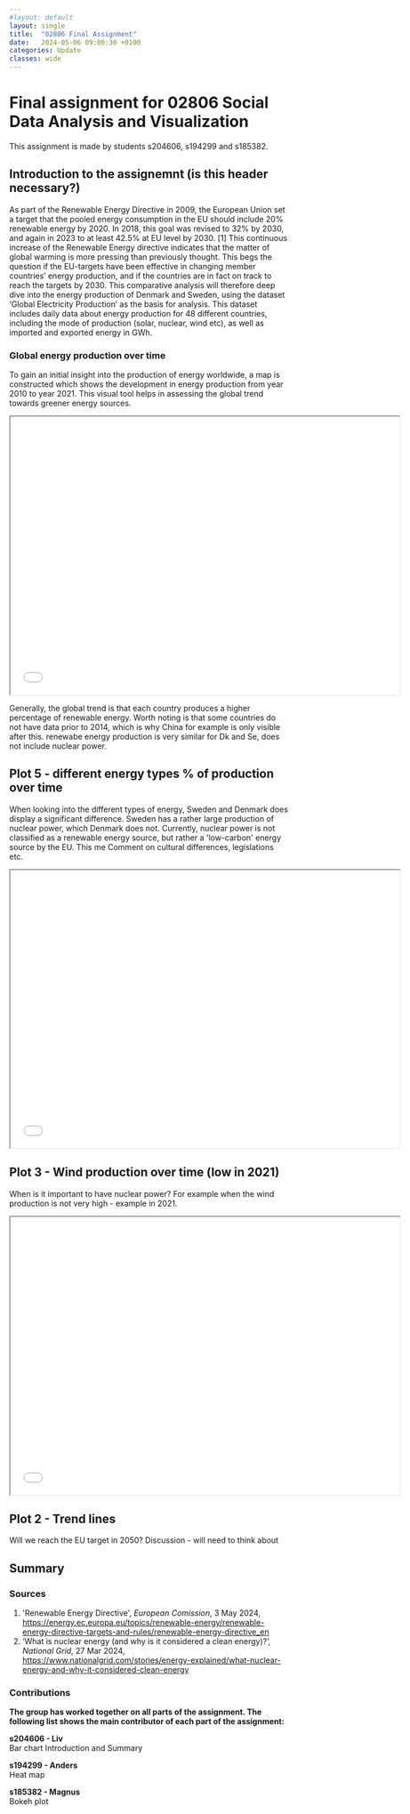 ```yaml
---
#layout: default
layout: single
title:  "02806 Final Assignment"
date:   2024-05-06 09:00:30 +0100
categories: Update
classes: wide
---
```



# Final assignment for 02806 Social Data Analysis and Visualization
This assignment is made by students s204606, s194299 and s185382.  

## Introduction to the assignemnt (is this header necessary?)
As part of the Renewable Energy Directive in 2009, the European Union set a target that the pooled energy consumption in the EU should include 20% renewable energy by 2020. In 2018, this goal was revised to 32% by 2030, and again in 2023 to at least 42.5% at EU level by 2030. [1]
This continuous increase of the Renewable Energy directive indicates that the matter of global warming is more pressing than previously thought. This begs the question if the EU-targets have been effective in changing member countries’ energy production, and if the countries are in fact on track to reach the targets by 2030. This comparative analysis will therefore deep dive into the energy production of Denmark and Sweden, using the dataset ‘Global Electricity Production’ as the basis for analysis. This dataset includes daily data about energy production for 48 different countries, including the mode of production (solar, nuclear, wind etc), as well as imported and exported energy in GWh.  


### Global energy production over time 
To gain an initial insight into the production of energy worldwide, a map is constructed which shows the development in energy production from year 2010 to year 2021. This visual tool helps in assessing the global trend towards greener energy sources.

<iframe src="/renewable_production_over_time2.html" height="500" width="700"></iframe>

Generally, the global trend is that each country produces a higher percentage of renewable energy. Worth noting is that some countries do not have data prior to 2014, which is why China for example is only visible after this. 
renewabe energy production is very similar for Dk and Se, does not include nuclear power. 

## Plot 5 - different energy types % of production over time 
When looking into the different types of energy, Sweden and Denmark does display a significant difference. Sweden has a rather large production of nuclear power, which Denmark does not. Currently, nuclear power is not classified as a renewable energy source, but rather a 'low-carbon' energy source by the EU. This me
Comment on cultural differences, legislations etc. 

<iframe src="/combined_figure.html" height="500" width="700"></iframe>



## Plot 3 - Wind production over time (low in 2021) 
When is it important to have nuclear power? For example when the wind production is not very high - example in 2021. 

<iframe src="/Electricity_breakdown.html" height="500" width="700"></iframe>


## Plot 2 - Trend lines 
Will we reach the EU target in 2050? 
Discussion - will need to think about 

## Summary 


### Sources 
1. 'Renewable Energy Directive', _European Comission_, 3 May 2024, https://energy.ec.europa.eu/topics/renewable-energy/renewable-energy-directive-targets-and-rules/renewable-energy-directive_en
2. ‘What is nuclear energy (and why is it considered a clean energy)?’, _National Grid_, 27 Mar 2024, https://www.nationalgrid.com/stories/energy-explained/what-nuclear-energy-and-why-it-considered-clean-energy



### Contributions 
**The group has worked together on all parts of the assignment. The following list shows the main contributor of each part of the assignment:** 

**s204606 - Liv**  
Bar chart Introduction and Summary 

**s194299 - Anders**  
Heat map

**s185382 - Magnus**  
Bokeh plot
